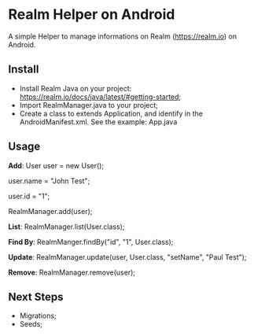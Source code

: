 # Realm Helper on Android


A simple Helper to manage informations on Realm (https://realm.io) on Android.


Install
-------
 - Install Realm Java on your project: https://realm.io/docs/java/latest/#getting-started;
 - Import RealmManager.java to your project;
 - Create a class to extends Application, and identify in the AndroidManifest.xml. See the example: App.java

Usage
-------
**Add**:
User user = new User();

user.name = "John Test";

user.id = "1";

RealmManager.add(user);

**List**:
RealmManager.list(User.class);


**Find By**:
RealmManger.findBy("id", "1", User.class);

**Update**:
RealmManager.update(user, User.class, "setName", "Paul Test");

**Remove**:
RealmManager.remove(user);

Next Steps
-------

- Migrations;
- Seeds;
